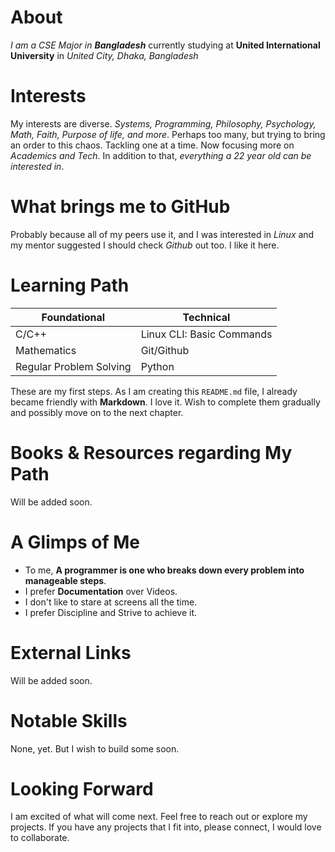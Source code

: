 # About

*I am a CSE Major in **Bangladesh*** currently studying at **United International University** in *United City, Dhaka, Bangladesh*


# Interests

My interests are diverse. *Systems, Programming, Philosophy, Psychology, Math, Faith, Purpose of life, and more*. Perhaps too many, but trying to bring an order to this chaos. Tackling one at a time. Now focusing more on *Academics and Tech*. In addition to that, *everything a 22 year old can be interested in*.


# What brings me to GitHub

Probably because all of my peers use it, and I was interested in *Linux* and my mentor suggested I should check *Github* out too. I like it here.


# Learning Path

| **Foundational** | **Technical** |
| --------------- |---------------|
| C/C++            | Linux CLI: Basic Commands |
| Mathematics      | Git/Github |
| Regular Problem Solving | Python|

These are my first steps. As I am creating this `README.md` file, I already became friendly with **Markdown**. I love it. Wish to complete them gradually and possibly move on to the next chapter. 


# Books & Resources regarding My Path

Will be added soon.


# A Glimps of Me

- To me, **A programmer is one who breaks down every problem into manageable steps**.
- I prefer **Documentation** over Videos.
- I don't like to stare at screens all the time. 
- I prefer Discipline and Strive to achieve it.
  

# External Links 

Will be added soon.


# Notable Skills

None, yet. But I wish to build some soon.


# Looking Forward

I am excited of what will come next. Feel free to reach out or explore my projects. If you have any projects that I fit into, please connect, I would love to collaborate. 

<!--
**azm4/azm4** is a ✨ _special_ ✨ repository because its `README.md` (this file) appears on your GitHub profile.

Here are some ideas to get you started:

- 🔭 I’m currently working on ...
- 🌱 I’m currently learning ...
- 👯 I’m looking to collaborate on ...
- 🤔 I’m looking for help with ...
- 💬 Ask me about ...
- 📫 How to reach me: ...
- 😄 Pronouns: ...
- ⚡ Fun fact: ...
-->
